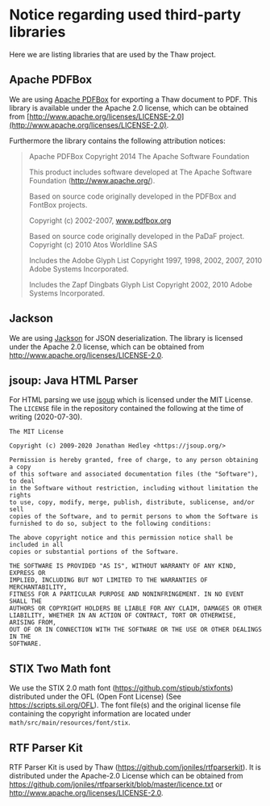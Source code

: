 # Notice regarding used third-party libraries

Here we are listing libraries that are used by the Thaw project.


## Apache PDFBox

We are using [Apache PDFBox](https://pdfbox.apache.org/) for exporting a Thaw document to PDF.
This library is available under the Apache 2.0 license, which can be obtained from [http://www.apache.org/licenses/LICENSE-2.0](http://www.apache.org/licenses/LICENSE-2.0).

Furthermore the library contains the following attribution notices:

>Apache PDFBox
>Copyright 2014 The Apache Software Foundation
>
>This product includes software developed at
>The Apache Software Foundation (http://www.apache.org/).
>
>Based on source code originally developed in the PDFBox and 
>FontBox projects.
>
>Copyright (c) 2002-2007, www.pdfbox.org
>
>Based on source code originally developed in the PaDaF project.
>Copyright (c) 2010 Atos Worldline SAS
>
>Includes the Adobe Glyph List
>Copyright 1997, 1998, 2002, 2007, 2010 Adobe Systems Incorporated.
>
>Includes the Zapf Dingbats Glyph List
>Copyright 2002, 2010 Adobe Systems Incorporated.


## Jackson

We are using [Jackson](https://github.com/FasterXML/jackson-core) for JSON deserialization.
The library is licensed under the Apache 2.0 license, which can be obtained from http://www.apache.org/licenses/LICENSE-2.0.


## jsoup: Java HTML Parser

For HTML parsing we use [jsoup](https://github.com/jhy/jsoup/) which is licensed under the MIT License.
The `LICENSE` file in the repository contained the following at the time of writing (2020-07-30).

```
The MIT License

Copyright (c) 2009-2020 Jonathan Hedley <https://jsoup.org/>

Permission is hereby granted, free of charge, to any person obtaining a copy
of this software and associated documentation files (the "Software"), to deal
in the Software without restriction, including without limitation the rights
to use, copy, modify, merge, publish, distribute, sublicense, and/or sell
copies of the Software, and to permit persons to whom the Software is
furnished to do so, subject to the following conditions:

The above copyright notice and this permission notice shall be included in all
copies or substantial portions of the Software.

THE SOFTWARE IS PROVIDED "AS IS", WITHOUT WARRANTY OF ANY KIND, EXPRESS OR
IMPLIED, INCLUDING BUT NOT LIMITED TO THE WARRANTIES OF MERCHANTABILITY,
FITNESS FOR A PARTICULAR PURPOSE AND NONINFRINGEMENT. IN NO EVENT SHALL THE
AUTHORS OR COPYRIGHT HOLDERS BE LIABLE FOR ANY CLAIM, DAMAGES OR OTHER
LIABILITY, WHETHER IN AN ACTION OF CONTRACT, TORT OR OTHERWISE, ARISING FROM,
OUT OF OR IN CONNECTION WITH THE SOFTWARE OR THE USE OR OTHER DEALINGS IN THE
SOFTWARE.
```


## STIX Two Math font

We use the STIX 2.0 math font (https://github.com/stipub/stixfonts) distributed under the OFL (Open Font License) (See https://scripts.sil.org/OFL).
The font file(s) and the original license file containing the copyright information are located under `math/src/main/resources/font/stix`.


## RTF Parser Kit

RTF Parser Kit is used by Thaw (https://github.com/joniles/rtfparserkit).
It is distributed under the Apache-2.0 License which can be obtained from https://github.com/joniles/rtfparserkit/blob/master/licence.txt or http://www.apache.org/licenses/LICENSE-2.0.
